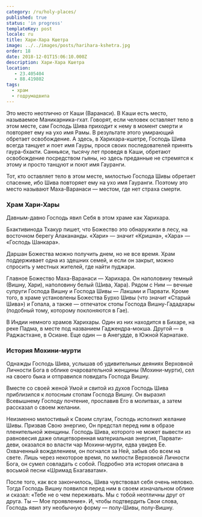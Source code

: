 ```yaml
---
category: /ru/holy-places/
published: true
status: 'in progress'
templateKey: post
locale: ru
title: Хари-Хара Кшетра
image: ../../images/posts/harihara-kshetra.jpg
order: 18
date: 2018-12-01T15:06:10.000Z
description: Хари-Хара Кшетра
location:
   - 23.405404
   - 88.419802
tags:
  - храм
  - годрумадвипа
---
```

Это место неотлично от Каши (Варанаси). В Каши есть место, называемое Маникарника-гхат. Говорят, если человек оставляет тело в этом месте, сам Господь Шива приходит к нему в момент смерти и повторяет ему на ухо имя Рамы. В результате этого умирающий обретает освобождение. А здесь, в Харихара-кшетре, Господь Шива всегда танцует и поет имя Гауры, прося своих последователей принять гаура-бхакти. Санньяси, тысячу лет проведя в Каши, обретают освобождение посредством гьяны, но здесь преданные не стремятся к этому и просто танцуют и поют имя Гауранги.

Тот, кто оставляет тело в этом месте, милостью Господа Шивы обретает спасение, ибо Шива повторяет ему на ухо имя Гауранги. Поэтому это место называют Маха-Варанаси — местом, где нет страха смерти.

### Храм Хари-Хары

Давным-давно Господь явил Себя в этом храме как Харихара.

Бхактивинода Тхакур пишет, что Божество это обнаружили в лесу, на восточном берегу Алакананды. «Хари» — значит «Кришна», «Хара» — «Господь Шанкара».

Даршан Божества можно получить днем, но не все время. Храм поддерживает одна из здешних семей, и если он закрыт, можно спросить у местных жителей, где найти пуджари.

Главное Божество Маха-Варанаси — Харихара. Он наполовину темный (Вишну, Хари), наполовину белый (Шива, Хара). Рядом с Ним — вечные супруги Господа Вишну и Господа Шивы — Лакшми и Парвати. Кроме того, в храме установлены Божества Бурхо Шивы (что значит «Старый Шива») и Гопала, а также — отпечаток стопы Господа Вишну-Гададхары (подобный тому, которому поклоняются в Гае).

В Индии немного храмов Харихары. Один из них находится в Бихаре, на реке Падма, в месте под названием Гаджендра-мокша. Другой — в Раджастхане, в Осиане. Еще один — в Анегудде, в Южной Карнатаке.

### История Мохини-мурти
Однажды Господь Шива, услышав об удивительных деяниях Верховной Личности Бога в облике очаровательной женщины (Мохини-мурти), сел на своего быка и отправился повидать Господа Вишну.

Вместе со своей женой Умой и свитой из духов Господь Шива приблизился к лотосным стопам Господа Вишну. Он выразил Всевышнему Господу почтение, прославив Его в молитвах, а затем рассказал о своем желании.

Неизменно милостивый к Своим слугам, Господь исполнил желание Шивы. Призвав Свою энергию, Он предстал перед ним в образе пленительной женщины. Господь Шива, которого не может вывести из равновесия даже олицетворенная материальная энергия, Парвати-деви, оказался во власти чар Мохини-мурти, едва увидев Ее. Охваченный вожделением, он погнался за Ней, забыв обо всем на свете. Лишь через некоторое время, по милости Верховной Личности Бога, он сумел совладать с собой. Подробно эта история описана в восьмой песни «Шримад Бхагаватам».

После того, как все закончилось, Шива чувствовал себя очень неловко. Тогда Господь Вишну появился перед ним в своем изначальном облике и сказал: «Тебе не о чем переживать. Мы с тобой неотличны друг от друга. Ты — Мое проявление». И, чтобы подтвердить Свои слова, Господь явил эту необычную форму — полу-Шивы, полу-Вишну.

<tbd locale="ru" url="mailto:haribol@mayapur.live"></tbd>

